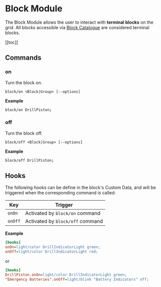 # Block Module
<!-- [< Modules](../Modules.md) -->

The Block Module allows the user to interact with **terminal blocks** on the grid. All blocks accessible via [Block Catalogue](../Core/BlockCatalogue.md) are considered terminal blocks.

[[toc]]

## Commands

### on
Turn the block on.

```
block/on <Block|Group> [--options]
```

**Example**
```bash title="Terminal"
block/on DrillPiston;
```

### off
Turn the block off.

```
block/off <Block|Group> [--options]
```

**Example**
```bash title="Terminal"
block/off DrillPiston;
```

## Hooks

The following hooks can be define in the block's Custom Data, and will be triggered when the corresponding command is called:

|Key        | Trigger                           |
|-          |-                                  |
| `onOn`    | Activated by `block/on` command   |
| `onOff`   | Activated by `block/off` command   |

**Example**

```ini title = "DrillPiston > Custom Data"
[hooks]
onOn=light/color DrillIndicatorLight green;
onOff=light/color DrillIndicatorLight red;
```
or

```ini title="Mother > Custom Data"
[hooks]
DrillPiston.onOn=light/color DrillIndicatorLight green;
"Emergency Batteries".onOff=light/blink "Battery Indicators" off;
```